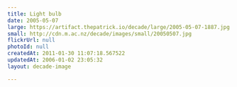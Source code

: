 ```yaml
---
title: Light bulb
date: 2005-05-07
large: https://artifact.thepatrick.io/decade/large/2005-05-07-1887.jpg
small: http://cdn.m.ac.nz/decade/images/small/20050507.jpg
flickrUrl: null
photoId: null
createdAt: 2011-01-30 11:07:18.567522
updatedAt: 2006-01-02 23:05:32
layout: decade-image

---
```



